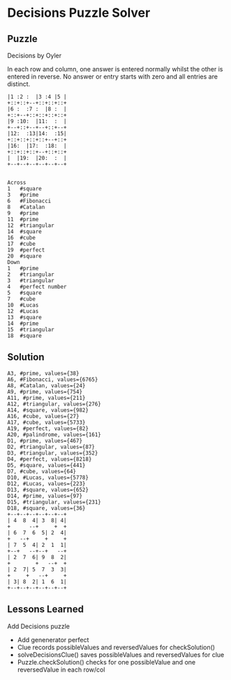 # Decisions Puzzle Solver

## Puzzle

Decisions by Oyler

In each row and column, one answer is entered normally whilst the other is entered in reverse. No answer or entry starts with zero and all entries are distinct.

```+--+--+--+--+--+--+
|1 :2 :  |3 :4 |5 |
+::+::+--+::+::+::+
|6 :  :7 :  |8 :  |
+::+--+::+::+::+::+
|9 :10:  |11:  :  |
+--+::+--+--+::+--+
|12:  :13|14:  :15|
+::+::+::+::+--+::+
|16:  |17:  :18:  |
+::+::+::+--+::+::+
|  |19:  |20:  :  |
+--+--+--+--+--+--+


Across
1	#square
3	#prime
6	#Fibonacci
8	#Catalan
9	#prime
11	#prime
12	#triangular
14	#square
16	#cube
17	#cube
19	#perfect
20	#square
Down
1	#prime
2	#triangular
3	#triangular
4	#perfect number
5	#square
7	#cube
10	#Lucas
12	#Lucas
13	#square
14	#prime
15	#triangular
18	#square
```

## Solution

```A1, #square, values={484}
A3, #prime, values={38}
A6, #Fibonacci, values={6765}
A8, #Catalan, values={24}
A9, #prime, values={754}
A11, #prime, values={211}
A12, #triangular, values={276}
A14, #square, values={982}
A16, #cube, values={27}
A17, #cube, values={5733}
A19, #perfect, values={82}
A20, #palindrome, values={161}
D1, #prime, values={467}
D2, #triangular, values={87}
D3, #triangular, values={352}
D4, #perfect, values={8218}
D5, #square, values={441}
D7, #cube, values={64}
D10, #Lucas, values={5778}
D12, #Lucas, values={223}
D13, #square, values={652}
D14, #prime, values={97}
D15, #triangular, values={231}
D18, #square, values={36}
+--+--+--+--+--+--+
| 4  8  4| 3  8| 4|
+      --+     +  +
| 6  7  6  5| 2  4|
+   --+     +     +
| 7  5  4| 2  1  1|
+--+   --+--+   --+
| 2  7  6| 9  8  2|
+        +   --+  +
| 2  7| 5  7  3  3|
+     +   --+     +
| 3| 8  2| 1  6  1|
+--+--+--+--+--+--+
```

## Lessons Learned

Add Decisions puzzle
- Add genenerator perfect
- Clue records possibleValues and reversedValues for checkSolution()
- solveDecisionsClue() saves possibleValues and reversedValues for clue
- Puzzle.checkSolution() checks for one possibleValue and one reversedValue in each row/col
